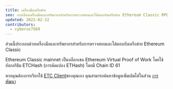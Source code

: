 ```yaml
---
title: เครื่องมือเครือข่าย
seo: การเลือกเครื่องมือและทรัพยากรสำหรับการตรวจสอบและโต้ตอบกับเครือข่าย Ethereum Classic RPC Endpoints, Blockchain Explorers และ Network Monitors
updated: 2022-02-22
contributors:
  - cyberus7569
---
```


ส่วนนี้ประกอบด้วยเครื่องมือและทรัพยากรสำหรับการตรวจสอบและโต้ตอบกับเครือข่าย Ethereum Classic

Ethereum Classic mainnet เป็นบล็อกเชน Ethereum Virtual Proof of Work โดยใช้อัลกอริธึม ETCHash (การดัดแปลง ETHash) โดยมี Chain ID 61

หากคุณต้องการเรียกใช้ [ETC Client](/development/clients)ของคุณเอง คุณสามารถค้นหาข้อมูลเพิ่มเติมได้ในส่วน [การพัฒนา](/development)
